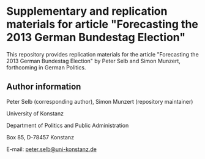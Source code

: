# Supplementary and replication materials for article "Forecasting the 2013 German Bundestag Election"

This repository provides replication materials for the article "Forecasting the 2013 German Bundestag Election" by Peter Selb and Simon Munzert, forthcoming in German Politics.

## Author information

Peter Selb (corresponding author), Simon Munzert (repository maintainer)

University of Konstanz

Department of Politics and Public Administration

Box 85, D-78457 Konstanz

E-mail: peter.selb@uni-konstanz.de
